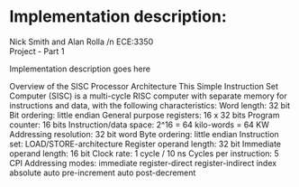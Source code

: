 # Implementation description:
Nick Smith and Alan Rolla /n
ECE:3350  <br>
Project - Part 1

  Implementation description goes here 


Overview of the SISC Processor Architecture
This Simple Instruction Set Computer (SISC) is a multi-cycle RISC computer with separate
memory for instructions and data, with the following characteristics:
Word length: 32 bit
Bit ordering: little endian
General purpose registers: 16 x 32 bits
Program counter: 16 bits
Instruction/data space: 2^16 = 64 kilo-words = 64 KW
Addressing resolution: 32 bit word
Byte ordering: little endian
Instruction set: LOAD/STORE-architecture
Register operand length: 32 bit
Immediate operand length: 16 bit
Clock rate: 1 cycle / 10 ns
Cycles per instruction: 5 CPI
Addressing modes: immediate
register-direct
register-indirect
index
absolute
auto pre-increment
auto post-decrement

